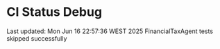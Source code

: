 # CI Status Debug
Last updated: Mon Jun 16 22:57:36 WEST 2025
FinancialTaxAgent tests skipped successfully
